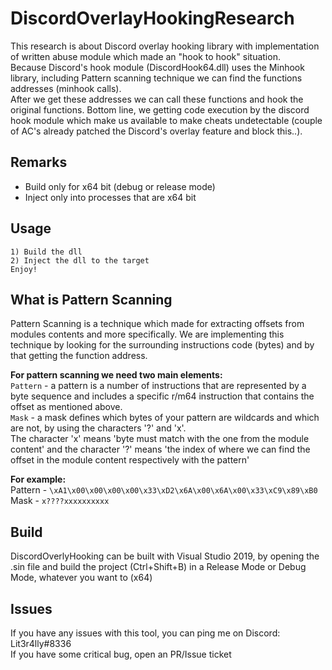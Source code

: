 # DiscordOverlayHookingResearch

This research is about Discord overlay hooking library with implementation of written abuse module which made an "hook to hook" situation.  
Because Discord's hook module (DiscordHook64.dll) uses the Minhook library, including Pattern scanning technique we can find the functions addresses (minhook calls).  
After we get these addresses we can call these functions and hook the original functions. 
Bottom line, we getting code execution by the discord hook module which make us available to make cheats undetectable (couple of AC's already patched the Discord's overlay feature and block this..).

## Remarks

- Build only for x64 bit (debug or release mode)
- Inject only into processes that are x64 bit

## Usage

```
1) Build the dll
2) Inject the dll to the target
Enjoy!
```

## What is Pattern Scanning

Pattern Scanning is a technique which made for extracting offsets from modules contents and more specifically.
We are implementing this technique by looking for the surrounding instructions code (bytes) and by that getting the function address.

**For pattern scanning we need two main elements:**  
`Pattern` - a pattern is a number of instructions that are represented by a byte sequence and includes a specific r/m64 instruction that contains the offset as mentioned above.  
`Mask` -  a mask defines which bytes of your pattern are wildcards and which are not, by using the characters '?' and 'x'.  
The character 'x' means 'byte must match with the one from the module content' and  the character '?' means 'the index of where we can find the offset in the module content respectively with the pattern'  

**For example:**  
Pattern - `\xA1\x00\x00\x00\x00\x33\xD2\x6A\x00\x6A\x00\x33\xC9\x89\xB0`  
Mask -  `x????xxxxxxxxxx`  

## Build

DiscordOverlyHooking can be built with Visual Studio 2019, by opening the .sin file and build the project (Ctrl+Shift+B) in a Release Mode or Debug Mode, whatever you want to (x64)

## Issues

If you have any issues with this tool, you can ping me on Discord: Lit3r4lly#8336  
If you have some critical bug, open an PR/Issue ticket
